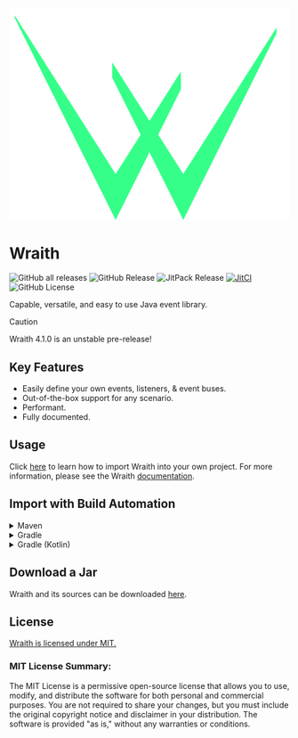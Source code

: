 ![logo](wraith_logo.png)

# Wraith

![GitHub all releases](https://img.shields.io/github/downloads/7orivorian/Wraith/total?style=flat)
![GitHub Release](https://img.shields.io/github/v/release/7orivorian/Wraith?sort=semver&style=flat&link=https%3A%2F%2Fgithub.com%2F7orivorian%2FWraith%2Freleases%2Flatest)
![JitPack Release](https://jitpack.io/v/dev.7ori/Wraith.svg?style=flat)
[![JitCI](https://jitci.com/gh/7orivorian/Wraith/svg)](https://jitci.com/gh/7orivorian/Wraith)
![GitHub License](https://img.shields.io/github/license/7orivorian/Wraith?color=blue)

Capable, versatile, and easy to use Java event library.

> [!CAUTION]
> Wraith 4.1.0 is an unstable pre-release!

## Key Features

- Easily define your own events, listeners, & event buses.
- Out-of-the-box support for any scenario.
- Performant.
- Fully documented.

## Usage

Click [here](https://docs.7ori.dev/wraith/importing) to learn how to import Wraith into your own project.
For more information, please see the Wraith [documentation](https://docs.7ori.dev/wraith/).

## Import with Build Automation

<details>
<summary>Maven</summary>    
Include JitPack in your maven build file.

```xml

<repositories>
    <repository>
        <id>jitpack.io</id>
        <url>https://jitpack.io</url>
    </repository>
</repositories>
```

Add the dependency.

```xml

<dependency>
    <groupId>dev.7ori</groupId>
    <artifactId>Wraith</artifactId>
    <version>4.1.0</version>
</dependency>
```

</details>
<details>
<summary>Gradle</summary>
Add JitPack to your root `build.gradle` at the end of repositories.

```groovy
repositories {
    //...
    maven {
        url 'https://jitpack.io'
    }
}
```

Add the dependency.

```groovy
dependencies {
    implementation 'dev.7ori:Wraith:4.1.0'
}
```

</details>
<details>
<summary>Gradle (Kotlin)</summary>
Add JitPack to your root `build.gradle.kts` at the end of repositories.

```groovy
repositories {
    //...
    maven {
        url = uri("https://jitpack.io")
    }
}
```

Add the dependency.

```groovy
dependencies {
    implementation("dev.7ori:Wraith:4.1.0")
}
```

</details>

## Download a Jar

Wraith and its sources can be downloaded
[here](https://github.com/7orivorian/Wraith/releases/latest).

## License

[Wraith is licensed under MIT.](./LICENSE)

### MIT License Summary:

The MIT License is a permissive open-source license that allows you to use, modify, and distribute the software for both
personal and commercial purposes. You are not required to share your changes, but you must include the original
copyright notice and disclaimer in your distribution. The software is provided "as is," without any warranties or
conditions.
